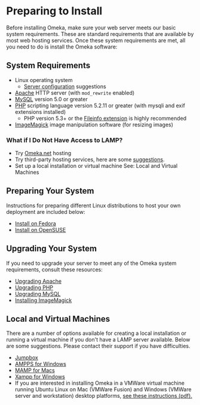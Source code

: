Preparing to Install
====================
Before installing Omeka, make sure your web server meets our basic system requirements. These are standard requirements that are available by most web hosting services. Once these system requirements are met, all you need to do is install the Omeka software:

System Requirements
------------------------------------------------------------

-   Linux operating system
    -   [Server configuration](https://omeka.org/codex/Server_configuration.md) suggestions
-   [Apache](http://www.apache.org/) HTTP server (with `mod_rewrite` enabled)
-   [MySQL](http://www.mysql.com/) version 5.0 or greater
-   [PHP](http://www.php.net/) scripting language version 5.2.11 or greater (with mysqli and exif extensions installed)
    -   PHP version 5.3+ or the [Fileinfo extension](http://www.php.net/manual/en/fileinfo.installation.php) is highly recommended
-   [ImageMagick](http://www.imagemagick.org/script/index.php) image manipulation software (for resizing images)

### What if I Do Not Have Access to LAMP?
-   Try [Omeka.net](http://omeka.net) hosting
-   Try third-party hosting services, here are some [suggestions](http://omeka.org/codex/Hosting_Suggestions).
-   Set up a local installation or virtual machine See: Local and Virtual Machines

Preparing Your System
------------------------------------------------------

Instructions for preparing different Linux distributions to host your own deployment are included below:

-   [Install on Fedora](https://omeka.org/codex/Install_on_Fedora "Install on Fedora")
-   [Install on OpenSUSE](https://omeka.org/codex/Install_on_OpenSUSE "Install on OpenSUSE")

Upgrading Your System
-----------------------------------------------------------

If you need to upgrade your server to meet any of the Omeka system requirements, consult these resources:

-   [Upgrading Apache](http://httpd.apache.org/docs/2.0/upgrading.html)
-   [Upgrading PHP](http://www.php.net/manual/en/migration5.php)
-   [Upgrading MySQL](http://www.mysql.org/doc/refman/5.1/en/upgrade.html)
-   [Installing ImageMagick](http://www.imagemagick.org/script/install-source.php)

Local and Virtual Machines 
-------------------------------------------------------

There are a number of options available for creating a local
installation or running a virtual machine if you don't have a LAMP server available. Below are some suggestions. Please contact their support if you have difficulties.

-   [Jumpbox](http://www.jumpbox.com/app/omeka)
-   [AMPPS for Windows](http://www.ampps.com/apps/php/educational/Omeka)
-   [MAMP for Macs](http://mamp.info/en/index.html)
-   [Xampp for Windows](http://www.apachefriends.org/en/xampp-windows.html#641)
-   If you are interested in installing Omeka in a VMWare virtual machine running Ubuntu Linux on Mac (VMWare Fusion) and Windows (VMWare server and workstation) desktop platforms, [see these instructions (pdf).](http://sirls.arizona.edu/sites/sirls.arizona.edu/files/omeka.pdf)
